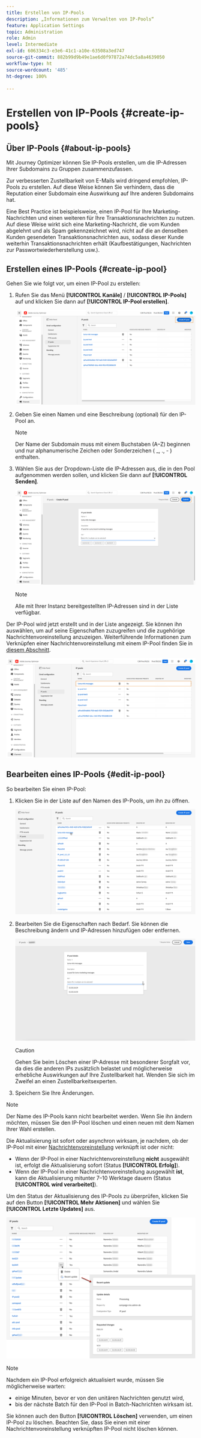 ```yaml
---
title: Erstellen von IP-Pools
description: „Informationen zum Verwalten von IP-Pools“
feature: Application Settings
topic: Administration
role: Admin
level: Intermediate
exl-id: 606334c3-e3e6-41c1-a10e-63508a3ed747
source-git-commit: 882b99d9b49e1ae6d0f97872a74dc5a8a4639050
workflow-type: ht
source-wordcount: '485'
ht-degree: 100%

---
```


# Erstellen von IP-Pools {#create-ip-pools}

## Über IP-Pools {#about-ip-pools}

Mit Journey Optimizer können Sie IP-Pools erstellen, um die IP-Adressen Ihrer Subdomains zu Gruppen zusammenzufassen.

Zur verbesserten Zustellbarkeit von E-Mails wird dringend empfohlen, IP-Pools zu erstellen. Auf diese Weise können Sie verhindern, dass die Reputation einer Subdomain eine Auswirkung auf Ihre anderen Subdomains hat.

Eine Best Practice ist beispielsweise, einen IP-Pool für Ihre Marketing-Nachrichten und einen weiteren für Ihre Transaktionsnachrichten zu nutzen. Auf diese Weise wirkt sich eine Marketing-Nachricht, die vom Kunden abgelehnt und als Spam gekennzeichnet wird, nicht auf die an denselben Kunden gesendeten Transaktionsnachrichten aus, sodass dieser Kunde weiterhin Transaktionsnachrichten erhält (Kaufbestätigungen, Nachrichten zur Passwortwiederherstellung usw.).

## Erstellen eines IP-Pools {#create-ip-pool}

Gehen Sie wie folgt vor, um einen IP-Pool zu erstellen:

1. Rufen Sie das Menü **[!UICONTROL Kanäle]** / **[!UICONTROL IP-Pools]** auf und klicken Sie dann auf **[!UICONTROL IP-Pool erstellen]**.

   ![](assets/ip-pool-create.png)

1. Geben Sie einen Namen und eine Beschreibung (optional) für den IP-Pool an.

   >[!NOTE]
   >
   >Der Name der Subdomain muss mit einem Buchstaben (A–Z) beginnen und nur alphanumerische Zeichen oder Sonderzeichen ( _, ., - ) enthalten.

1. Wählen Sie aus der Dropdown-Liste die IP-Adressen aus, die in den Pool aufgenommen werden sollen, und klicken Sie dann auf **[!UICONTROL Senden]**.

   ![](assets/ip-pool-config.png)

   >[!NOTE]
   >
   >Alle mit Ihrer Instanz bereitgestellten IP-Adressen sind in der Liste verfügbar.

Der IP-Pool wird jetzt erstellt und in der Liste angezeigt. Sie können ihn auswählen, um auf seine Eigenschaften zuzugreifen und die zugehörige Nachrichtenvoreinstellung anzuzeigen. Weiterführende Informationen zum Verknüpfen einer Nachrichtenvoreinstellung mit einem IP-Pool finden Sie in [diesem Abschnitt](message-presets.md).

![](assets/ip-pool-created.png)

## Bearbeiten eines IP-Pools {#edit-ip-pool}

So bearbeiten Sie einen IP-Pool:

1. Klicken Sie in der Liste auf den Namen des IP-Pools, um ihn zu öffnen.

   ![](assets/ip-pool-list.png)

1. Bearbeiten Sie die Eigenschaften nach Bedarf. Sie können die Beschreibung ändern und IP-Adressen hinzufügen oder entfernen.

   ![](assets/ip-pool-edit.png)

   >[!CAUTION]
   >
   >Gehen Sie beim Löschen einer IP-Adresse mit besonderer Sorgfalt vor, da dies die anderen IPs zusätzlich belastet und möglicherweise erhebliche Auswirkungen auf Ihre Zustellbarkeit hat. Wenden Sie sich im Zweifel an einen Zustellbarkeitsexperten.

1. Speichern Sie Ihre Änderungen.

>[!NOTE]
>
>Der Name des IP-Pools kann nicht bearbeitet werden. Wenn Sie ihn ändern möchten, müssen Sie den IP-Pool löschen und einen neuen mit dem Namen Ihrer Wahl erstellen.

Die Aktualisierung ist sofort oder asynchron wirksam, je nachdem, ob der IP-Pool mit einer [Nachrichtenvoreinstellung](message-presets.md) verknüpft ist oder nicht:

* Wenn der IP-Pool in einer Nachrichtenvoreinstellung **nicht** ausgewählt ist, erfolgt die Aktualisierung sofort (Status **[!UICONTROL Erfolg]**).
* Wenn der IP-Pool in einer Nachrichtenvoreinstellung ausgewählt **ist**, kann die Aktualisierung mitunter 7–10 Werktage dauern (Status **[!UICONTROL wird verarbeitet]**).

Um den Status der Aktualisierung des IP-Pools zu überprüfen, klicken Sie auf den Button **[!UICONTROL Mehr Aktionen]** und wählen Sie **[!UICONTROL Letzte Updates]** aus.

![](assets/ip-pool-recent-update.png)

>[!NOTE]
>
>Nachdem ein IP-Pool erfolgreich aktualisiert wurde, müssen Sie möglicherweise warten:
>* einige Minuten, bevor er von den unitären Nachrichten genutzt wird,
>* bis der nächste Batch für den IP-Pool in Batch-Nachrichten wirksam ist.


Sie können auch den Button **[!UICONTROL Löschen]** verwenden, um einen IP-Pool zu löschen. Beachten Sie, dass Sie einen mit einer Nachrichtenvoreinstellung verknüpften IP-Pool nicht löschen können.

